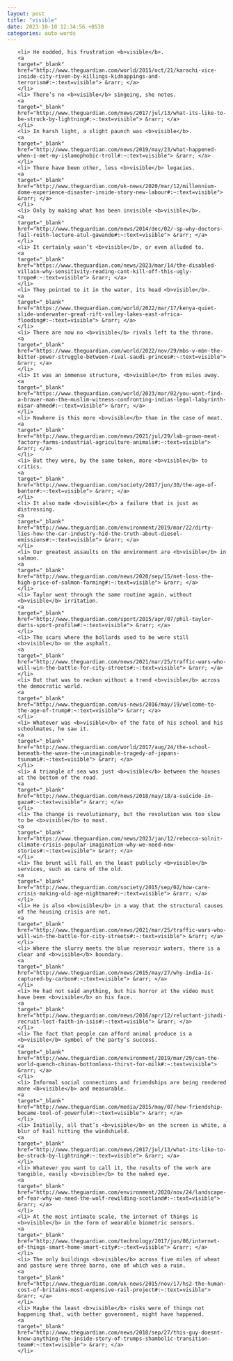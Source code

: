```yaml
---
layout: post
title: "visible"
date: 2023-10-10 12:34:56 +0530
categories: auto-words
---
```

<ol>

    <li> He nodded, his frustration <b>visible</b>.
    <a 
    target="_blank" 
    href="http://www.theguardian.com/world/2015/oct/21/karachi-vice-inside-city-riven-by-killings-kidnappings-and-terrorism#:~:text=visible"> &rarr; </a>
    </li>
    <li> There’s no <b>visible</b> singeing, she notes.
    <a 
    target="_blank" 
    href="http://www.theguardian.com/news/2017/jul/13/what-its-like-to-be-struck-by-lightning#:~:text=visible"> &rarr; </a>
    </li>
    <li> In harsh light, a slight paunch was <b>visible</b>.
    <a 
    target="_blank" 
    href="http://www.theguardian.com/news/2019/may/23/what-happened-when-i-met-my-islamophobic-troll#:~:text=visible"> &rarr; </a>
    </li>
    <li> There have been other, less <b>visible</b> legacies.
    <a 
    target="_blank" 
    href="http://www.theguardian.com/uk-news/2020/mar/12/millennium-dome-experience-disaster-inside-story-new-labour#:~:text=visible"> &rarr; </a>
    </li>
    <li> Only by making what has been invisible <b>visible</b>.
    <a 
    target="_blank" 
    href="http://www.theguardian.com/news/2014/dec/02/-sp-why-doctors-fail-reith-lecture-atul-gawande#:~:text=visible"> &rarr; </a>
    </li>
    <li> It certainly wasn’t <b>visible</b>, or even alluded to.
    <a 
    target="_blank" 
    href="https://www.theguardian.com/news/2023/mar/14/the-disabled-villain-why-sensitivity-reading-cant-kill-off-this-ugly-trope#:~:text=visible"> &rarr; </a>
    </li>
    <li> They pointed to it in the water, its head <b>visible</b>.
    <a 
    target="_blank" 
    href="https://www.theguardian.com/world/2022/mar/17/kenya-quiet-slide-underwater-great-rift-valley-lakes-east-africa-flooding#:~:text=visible"> &rarr; </a>
    </li>
    <li> There are now no <b>visible</b> rivals left to the throne.
    <a 
    target="_blank" 
    href="https://www.theguardian.com/world/2022/nov/29/mbs-v-mbn-the-bitter-power-struggle-between-rival-saudi-princes#:~:text=visible"> &rarr; </a>
    </li>
    <li> It was an immense structure, <b>visible</b> from miles away.
    <a 
    target="_blank" 
    href="https://www.theguardian.com/world/2023/mar/02/you-wont-find-a-braver-man-the-muslim-witness-confronting-indias-legal-labyrinth-nisar-ahmed#:~:text=visible"> &rarr; </a>
    </li>
    <li> Nowhere is this more <b>visible</b> than in the case of meat.
    <a 
    target="_blank" 
    href="http://www.theguardian.com/news/2021/jul/29/lab-grown-meat-factory-farms-industrial-agriculture-animals#:~:text=visible"> &rarr; </a>
    </li>
    <li> But they were, by the same token, more <b>visible</b> to critics.
    <a 
    target="_blank" 
    href="http://www.theguardian.com/society/2017/jun/30/the-age-of-banter#:~:text=visible"> &rarr; </a>
    </li>
    <li> It also made <b>visible</b> a failure that is just as distressing.
    <a 
    target="_blank" 
    href="http://www.theguardian.com/environment/2019/mar/22/dirty-lies-how-the-car-industry-hid-the-truth-about-diesel-emissions#:~:text=visible"> &rarr; </a>
    </li>
    <li> Our greatest assaults on the environment are <b>visible</b> in salmon.
    <a 
    target="_blank" 
    href="http://www.theguardian.com/news/2020/sep/15/net-loss-the-high-price-of-salmon-farming#:~:text=visible"> &rarr; </a>
    </li>
    <li> Taylor went through the same routine again, without <b>visible</b> irritation.
    <a 
    target="_blank" 
    href="http://www.theguardian.com/sport/2015/apr/07/phil-taylor-darts-sport-profile#:~:text=visible"> &rarr; </a>
    </li>
    <li> The scars where the bollards used to be were still <b>visible</b> on the asphalt.
    <a 
    target="_blank" 
    href="http://www.theguardian.com/news/2021/mar/25/traffic-wars-who-will-win-the-battle-for-city-streets#:~:text=visible"> &rarr; </a>
    </li>
    <li> But that was to reckon without a trend <b>visible</b> across the democratic world.
    <a 
    target="_blank" 
    href="http://www.theguardian.com/us-news/2016/may/19/welcome-to-the-age-of-trump#:~:text=visible"> &rarr; </a>
    </li>
    <li> Whatever was <b>visible</b> of the fate of his school and his schoolmates, he saw it.
    <a 
    target="_blank" 
    href="http://www.theguardian.com/world/2017/aug/24/the-school-beneath-the-wave-the-unimaginable-tragedy-of-japans-tsunami#:~:text=visible"> &rarr; </a>
    </li>
    <li> A triangle of sea was just <b>visible</b> between the houses at the bottom of the road.
    <a 
    target="_blank" 
    href="http://www.theguardian.com/news/2018/may/18/a-suicide-in-gaza#:~:text=visible"> &rarr; </a>
    </li>
    <li> The change is revolutionary, but the revolution was too slow to be <b>visible</b> to most.
    <a 
    target="_blank" 
    href="https://www.theguardian.com/news/2023/jan/12/rebecca-solnit-climate-crisis-popular-imagination-why-we-need-new-stories#:~:text=visible"> &rarr; </a>
    </li>
    <li> The brunt will fall on the least publicly <b>visible</b> services, such as care of the old.
    <a 
    target="_blank" 
    href="http://www.theguardian.com/society/2015/sep/02/how-care-crisis-making-old-age-nightmare#:~:text=visible"> &rarr; </a>
    </li>
    <li> He is also <b>visible</b> in a way that the structural causes of the housing crisis are not.
    <a 
    target="_blank" 
    href="http://www.theguardian.com/news/2021/mar/25/traffic-wars-who-will-win-the-battle-for-city-streets#:~:text=visible"> &rarr; </a>
    </li>
    <li> Where the slurry meets the blue reservoir waters, there is a clear and <b>visible</b> boundary.
    <a 
    target="_blank" 
    href="http://www.theguardian.com/news/2015/may/27/why-india-is-captured-by-carbon#:~:text=visible"> &rarr; </a>
    </li>
    <li> He had not said anything, but his horror at the video must have been <b>visible</b> on his face.
    <a 
    target="_blank" 
    href="http://www.theguardian.com/news/2016/apr/12/reluctant-jihadi-recruit-lost-faith-in-isis#:~:text=visible"> &rarr; </a>
    </li>
    <li> The fact that people can afford animal produce is a <b>visible</b> symbol of the party’s success.
    <a 
    target="_blank" 
    href="http://www.theguardian.com/environment/2019/mar/29/can-the-world-quench-chinas-bottomless-thirst-for-milk#:~:text=visible"> &rarr; </a>
    </li>
    <li> Informal social connections and friendships are being rendered more <b>visible</b> and measurable.
    <a 
    target="_blank" 
    href="http://www.theguardian.com/media/2015/may/07/how-friendship-became-tool-of-powerful#:~:text=visible"> &rarr; </a>
    </li>
    <li> Initially, all that’s <b>visible</b> on the screen is white, a blur of hail hitting the windshield.
    <a 
    target="_blank" 
    href="http://www.theguardian.com/news/2017/jul/13/what-its-like-to-be-struck-by-lightning#:~:text=visible"> &rarr; </a>
    </li>
    <li> Whatever you want to call it, the results of the work are tangible, easily <b>visible</b> to the naked eye.
    <a 
    target="_blank" 
    href="http://www.theguardian.com/environment/2020/nov/24/landscape-of-fear-why-we-need-the-wolf-rewilding-scotland#:~:text=visible"> &rarr; </a>
    </li>
    <li> At the most intimate scale, the internet of things is <b>visible</b> in the form of wearable biometric sensors.
    <a 
    target="_blank" 
    href="http://www.theguardian.com/technology/2017/jun/06/internet-of-things-smart-home-smart-city#:~:text=visible"> &rarr; </a>
    </li>
    <li> The only buildings <b>visible</b> across five miles of wheat and pasture were three barns, one of which was a ruin.
    <a 
    target="_blank" 
    href="http://www.theguardian.com/uk-news/2015/nov/17/hs2-the-human-cost-of-britains-most-expensive-rail-project#:~:text=visible"> &rarr; </a>
    </li>
    <li> Maybe the least <b>visible</b> risks were of things not happening that, with better government, might have happened.
    <a 
    target="_blank" 
    href="http://www.theguardian.com/news/2018/sep/27/this-guy-doesnt-know-anything-the-inside-story-of-trumps-shambolic-transition-team#:~:text=visible"> &rarr; </a>
    </li>